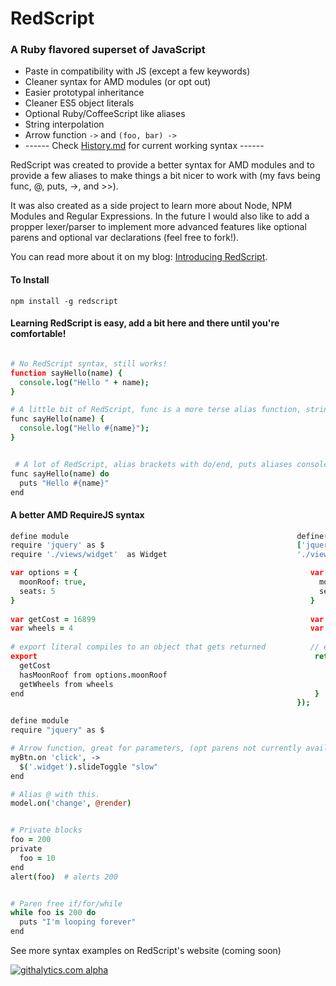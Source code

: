# RedScript  
### A Ruby flavored superset of JavaScript

* Paste in compatibility with JS (except a few keywords)
* Cleaner syntax for AMD modules (or opt out)
* Easier prototypal inheritance
* Cleaner ES5 object literals
* Optional Ruby/CoffeeScript like aliases
* String interpolation
* Arrow function ` -> ` and ` (foo, bar) -> `
* ------ Check [History.md](https://github.com/AdamBrodzinski/RedScript/blob/master/History.md) for current working syntax ------


RedScript was created to provide a better syntax for AMD modules and to provide
a few aliases to make things a bit nicer to work with (my favs being func, @, puts, ->, and >>).

It was also created as a side project to learn more about Node, NPM Modules and Regular Expressions. In the future I would also like to add a propper lexer/parser to implement more advanced features like optional parens and optional var declarations (feel free to fork!).

You can read more about it on my blog: [Introducing RedScript](http://adamb.me/blog/2013/01/27/introducing-redscript/).


#### To Install
`npm install -g redscript`


#### Learning RedScript is easy, add a bit here and there until you're comfortable!
```coffeescript

# No RedScript syntax, still works!
function sayHello(name) {
  console.log("Hello " + name);  
}

# A little bit of RedScript, func is a more terse alias function, string interpolation
func sayHello(name) {
  console.log("Hello #{name}");
}


 # A lot of RedScript, alias brackets with do/end, puts aliases console.log
func sayHello(name) do
  puts "Hello #{name}"
end

```


#### A better AMD RequireJS syntax
```coffeescript
define module                                                   define(
require 'jquery' as $                                           ['jquery',
require './views/widget'  as Widget                             './views/widget'], function($, Widget) {        

var options = {                                                    var options = {
  moonRoof: true,                                                    moonRoof: true,   
  seats: 5                                                           seats: 5      
}                                                                  }          
 
var getCost = 16899                                                var getCost = 16899;
var wheels = 4                                                     var wheels = 4;
 
# export literal compiles to an object that gets returned          // export literal compiles to an object that gets returned          
export                                                              return {   
  getCost                                                               getCost : getCost,
  hasMoonRoof from options.moonRoof                                     hasMoonRoof : options.moonRoof,   
  getWheels from wheels                                                 getWheels : wheels     
end                                                                 }           
                                                                }); 
```

```coffeescript
define module
require "jquery" as $

# Arrow function, great for parameters, (opt parens not currently avail.)
myBtn.on 'click', ->
  $('.widget').slideToggle "slow"
end

# Alias @ with this.
model.on('change', @render)


# Private blocks
foo = 200
private
  foo = 10
end
alert(foo)  # alerts 200


# Paren free if/for/while
while foo is 200 do
  puts "I'm looping forever"
end

```

See more syntax examples on RedScript's website (coming soon)

[![githalytics.com alpha](https://cruel-carlota.pagodabox.com/5bb5e651dc61d19e3b5121ed1f33902c "githalytics.com")](http://githalytics.com/AdamBrodzinski/RedScript)